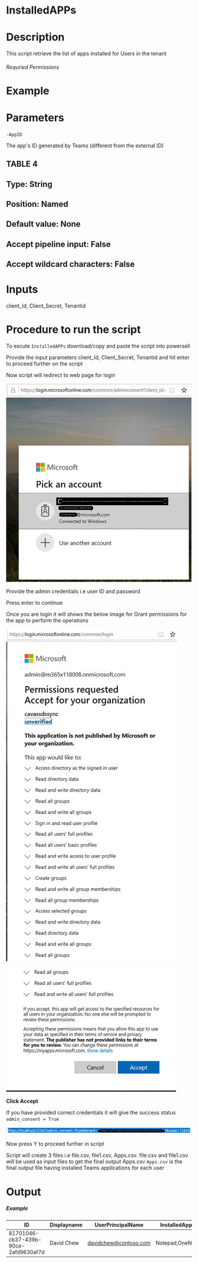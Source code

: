 # InstalledAPPs

# Description

   This script retrieve the list of apps installed for Users in the tenant
   
###### Requried Permissions

# Example

# Parameters

`-AppID`

The app's ID generated by Teams (different from the external ID)

TABLE 4
----------------
Type:	String
-----------------
Position:	Named
-----------------
Default value:	None
-------------------
Accept pipeline input:	False
------------------------------
Accept wildcard characters:	False
-----------------------------------

# Inputs

client_Id, Client_Secret, Tenantid 

# Procedure to run the script

To excute `InstalledAPPs` download/copy and paste the script into powersell

Provide the input parameters client_Id, Client_Secret, Tenantid and hit enter to proceed further on the script

Now script will redirect to web page for login

![Signin](https://github.com/Geetha63/MS-Teams-Scripts/blob/master/Images/Siginin.png)

Provide the admin credentials i.e user ID and password

Press enter to continue

Once you are login it will shows the below image for Grant permissions for the app to perform the operations

![GrantPermission](https://github.com/Geetha63/MS-Teams-Scripts/blob/master/Images/GrantPermissions.png)

![GrantPermission](https://github.com/Geetha63/MS-Teams-Scripts/blob/master/Images/GrantPermissions2.png)

**Click Accept**

If you have provided correct credentials it will give the success status `admin_consent = True`

![Admin Consent](https://github.com/Geetha63/MS-Teams-Scripts/blob/master/Images/AdminConsent.png)

Now press Y to proceed further in script

Script will create 3 files i.e file.csv, file1.csv, Apps.csv. file.csv and file1.csv will be used as input files to get the final output Apps.csv
`Apps.csv` is the final output file having installed Teams applications for each user

# Output

##### Example

| ID | Displayname |UserPrincipalName | InstalledApps |
|----|-------------|------------------|---------------|
|81701046-cb37-439b-90ce-2afd9630af7d|David Chew|davidchew@contoso.com|Notepad,OneNote|
